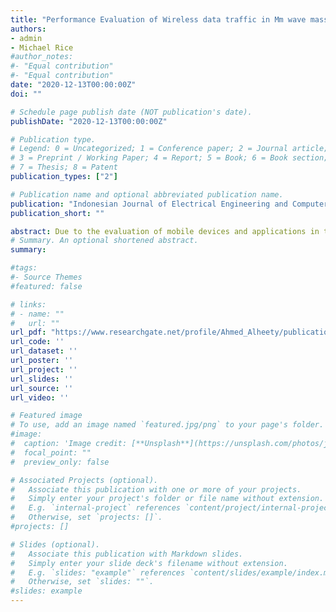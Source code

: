 ```yaml
---
title: "Performance Evaluation of Wireless data traffic in Mm wave massive MIMO communication"
authors:
- admin
- Michael Rice
#author_notes:
#- "Equal contribution"
#- "Equal contribution"
date: "2020-12-13T00:00:00Z"
doi: ""

# Schedule page publish date (NOT publication's date).
publishDate: "2020-12-13T00:00:00Z"

# Publication type.
# Legend: 0 = Uncategorized; 1 = Conference paper; 2 = Journal article;
# 3 = Preprint / Working Paper; 4 = Report; 5 = Book; 6 = Book section;
# 7 = Thesis; 8 = Patent
publication_types: ["2"]

# Publication name and optional abbreviated publication name.
publication: "Indonesian Journal of Electrical Engineering and Computer Science"
publication_short: ""

abstract: Due to the evaluation of mobile devices and applications in the current decade, a new direction for wireless networks has emerged. The general consensus about the future 5G network is that the following should be taken into account; the purpose of thousand-fold system capacity, hundredfold energy efficiency, lower latency, and smooth connectivity. The massive multiple-input multipleoutput (MIMO), as well as the Millimeter wave (mm Wave) have been considered in the ultra-dense cellular network (UDN), because they are viewed as the emergent solution for the next generations of communication. This article focuses on evaluating and discussing the performance of mm Wave massive MIMO for ultra-dense network, which is one of the major technologies for the 5G wireless network. More so, the energy efficiencies of two kinds of architectures for wireless backhaul networks were investigated and compared in this article. The results of the simulation revealed some points that should be considered during the deployment of small cells in the two architectures UDN with backhaul network capacity and backhaul energy efficiency, that the changing the frequency bands in Distribution approach gives the same energy efficiency reached to 600 Mb/s at 15 nodes while the Conventional approach results reached less than 100 Mb/s at the same number of nodes.
# Summary. An optional shortened abstract.
summary:

#tags:
#- Source Themes
#featured: false

# links:
# - name: ""
#   url: ""
url_pdf: "https://www.researchgate.net/profile/Ahmed_Alheety/publication/344026612_Performance_evaluation_of_wireless_data_traffic_in_Mm_wave_massive_MIMO_communication/links/5f4e7749299bf13a3194888b/Performance-evaluation-of-wireless-data-traffic-in-Mm-wave-massive-MIMO-communication.pdf"
url_code: ''
url_dataset: ''
url_poster: ''
url_project: ''
url_slides: ''
url_source: ''
url_video: ''

# Featured image
# To use, add an image named `featured.jpg/png` to your page's folder. 
#image:
#  caption: 'Image credit: [**Unsplash**](https://unsplash.com/photos/jdD8gXaTZsc)'
#  focal_point: ""
#  preview_only: false

# Associated Projects (optional).
#   Associate this publication with one or more of your projects.
#   Simply enter your project's folder or file name without extension.
#   E.g. `internal-project` references `content/project/internal-project/index.md`.
#   Otherwise, set `projects: []`.
#projects: []

# Slides (optional).
#   Associate this publication with Markdown slides.
#   Simply enter your slide deck's filename without extension.
#   E.g. `slides: "example"` references `content/slides/example/index.md`.
#   Otherwise, set `slides: ""`.
#slides: example
---
```

